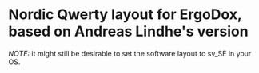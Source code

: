 # Nordic Qwerty layout for ErgoDox, based on Andreas Lindhe's version 

*NOTE:* it might still be desirable to set the software layout to sv_SE in your
OS.
